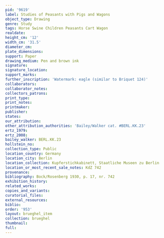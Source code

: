 ```yaml
---
pid: '9619'
label: Studies of Peasants with Pigs and Wagons
object_type: Drawing
genre: Study
tags: Horse Swine Children Peasants Cart Wagon
realdate: 
height_cm: '12'
width_cm: '31.5'
diameter_cm: 
plate_dimensions: 
support: Paper
drawing_medium: Pen and brown ink
signature: 
signature_location: 
support_marks: 
further_inscription: 'Watermark: eagle (similar to Briquet 124)'
collaborators: 
collaborator_notes: 
collectors_patrons: 
print_type: 
print_notes: 
printmaker: 
publisher: 
states: 
our_attribution: 
other_attribution_authorities: 'Bailey/Walker cat. #BERL.KK.23'
ertz_1979: 
ertz_2008: 
bailey_walker: BERL.KK.23
hollstein_no: 
collection_type: Public
location_country: Germany
location_city: Berlin
location_collection: Kupferstichkabinett, Staatliche Museen zu Berlin
location_or_most_recent_sale_notes: KdZ 742
provenance: 
bibliography: Bock/Rosenberg 1930, p. 17, nr. 742
exhibition_history: 
related_works: 
copies_and_variants: 
curatorial_files: 
external_resources: 
biblio: 
order: '953'
layout: brueghel_item
collection: brueghel
thumbnail: 
full: 
---
```


